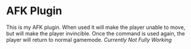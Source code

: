 # AFK Plugin
This is my AFK plugin. When used it will make the player unable to move, but will make the player invincible.
Once the command is used again, the player will return to normal gamemode. 
*Currently Not Fully Working*
